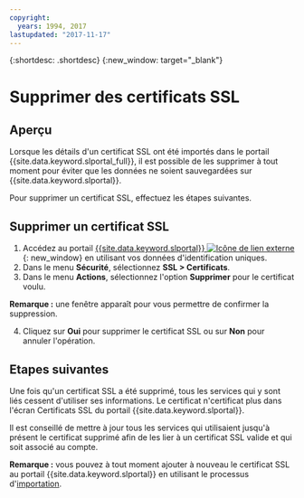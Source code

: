 ```yaml
---
copyright:
  years: 1994, 2017
lastupdated: "2017-11-17"
---
```


{:shortdesc: .shortdesc}
{:new_window: target="_blank"}

# Supprimer des certificats SSL

## Aperçu

Lorsque les détails d'un certificat SSL ont été importés dans le
portail {{site.data.keyword.slportal_full}}, il est possible de les supprimer à tout moment pour éviter que les données ne soient sauvegardées sur
{{site.data.keyword.slportal}}.

Pour supprimer un certificat SSL, effectuez les étapes suivantes.


## Supprimer un certificat SSL

1. Accédez au portail [{{site.data.keyword.slportal}} ![Icône de lien externe](../../icons/launch-glyph.svg "Icône de lien externe")](https://control.softlayer.com/){: new_window} en utilisant vos données d'identification uniques.
2. Dans le menu **Sécurité**, sélectionnez **SSL > Certificats**.
3. Dans le menu **Actions**, sélectionnez l'option **Supprimer** pour le
certificat voulu.


  **Remarque :** une fenêtre apparaît pour vous permettre de confirmer la suppression.

4. Cliquez sur **Oui** pour supprimer le certificat SSL ou sur **Non** pour annuler l'opération.


## Etapes suivantes

Une fois qu'un certificat SSL a été supprimé, tous les services qui y sont liés cessent d'utiliser ses informations.
Le certificat n'certificat plus dans l'écran Certificats SSL du portail {{site.data.keyword.slportal}}.

Il est conseillé de mettre à jour tous les services qui utilisaient jusqu'à présent
le certificat supprimé afin de les lier à un certificat SSL valide et qui soit associé au
compte.


**Remarque :** vous pouvez à tout moment ajouter à nouveau le certificat SSL au portail {{site.data.keyword.slportal}} en utilisant le
processus d'[importation](import-ssl-certificate.html).

